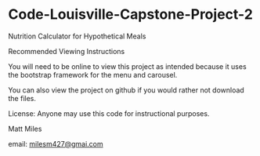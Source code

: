 # Code-Louisville-Capstone-Project-2
Nutrition Calculator for Hypothetical Meals

Recommended Viewing Instructions

You will need to be online to view this project as intended because it uses the  bootstrap framework for the menu and carousel.

You can also view the project on github if you would rather not download the files.

License:  Anyone may use this code for instructional purposes.


Matt Miles 

email:  milesm427@gmai.com

